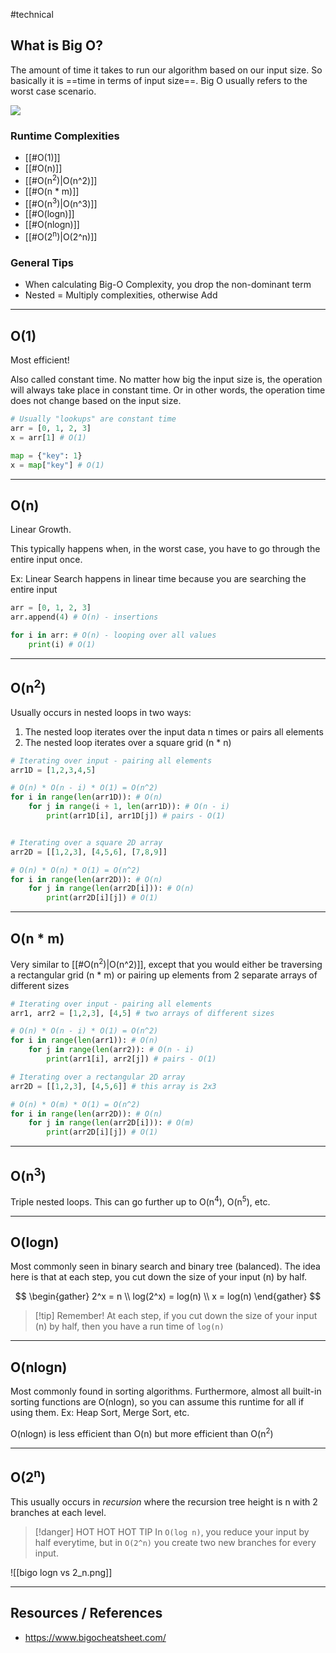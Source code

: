 #technical 

## What is Big O?
The amount of time it takes to run our algorithm based on our input size. So basically it is ==time in terms of input size==. Big O usually refers to the worst case scenario.

![](https://paper-attachments.dropbox.com/s_2D428973624E7FC84C7D69D11421DE762BEA6B6F3361231FCDCAE0425D14526F_1664885448372_Untitled.drawio+17.png)


### Runtime Complexities
 - [[#O(1)]]
 - [[#O(n)]]
 - [[#O(n<sup>2</sup>)|O(n^2)]]
 - [[#O(n * m)]]
 - [[#O(n<sup>3</sup>)|O(n^3)]]
 - [[#O(logn)]]
 - [[#O(nlogn)]]
 - [[#O(2<sup>n</sup>)|O(2^n)]]

### General Tips
 - When calculating Big-O Complexity, you drop the non-dominant term
 - Nested = Multiply complexities, otherwise Add

---

## O(1)

Most efficient!

Also called constant time. No matter how big the input size is, the operation will always take place in constant time. Or in other words, the operation time does not change based on the input size.

```python
# Usually "lookups" are constant time
arr = [0, 1, 2, 3]
x = arr[1] # O(1)

map = {"key": 1}
x = map["key"] # O(1)
```

---

## O(n)

Linear Growth.

This typically happens when, in the worst case, you have to go through the entire input once.

Ex: Linear Search happens in linear time because you are searching the entire input
```python
arr = [0, 1, 2, 3]
arr.append(4) # O(n) - insertions

for i in arr: # O(n) - looping over all values
	print(i) # O(1)
```

---

## O(n<sup>2</sup>)

Usually occurs in nested loops in two ways:
 1. The nested loop iterates over the input data n times or pairs all elements
 2. The nested loop iterates over a square grid (n * n)

```python
# Iterating over input - pairing all elements
arr1D = [1,2,3,4,5]

# O(n) * O(n - i) * O(1) = O(n^2)
for i in range(len(arr1D)): # O(n)
	for j in range(i + 1, len(arr1D)): # O(n - i)
		print(arr1D[i], arr1D[j]) # pairs - O(1)


# Iterating over a square 2D array
arr2D = [[1,2,3], [4,5,6], [7,8,9]]

# O(n) * O(n) * O(1) = O(n^2)
for i in range(len(arr2D)): # O(n)
	for j in range(len(arr2D[i])): # O(n)
		print(arr2D[i][j]) # O(1)
```

---

## O(n * m)

Very similar to [[#O(n<sup>2</sup>)|O(n^2)]], except that you would either be traversing a rectangular grid (n * m) or pairing up elements from 2 separate arrays of different sizes

```python
# Iterating over input - pairing all elements
arr1, arr2 = [1,2,3], [4,5] # two arrays of different sizes

# O(n) * O(n - i) * O(1) = O(n^2)
for i in range(len(arr1)): # O(n)
	for j in range(len(arr2)): # O(n - i)
		print(arr1[i], arr2[j]) # pairs - O(1)

# Iterating over a rectangular 2D array
arr2D = [[1,2,3], [4,5,6]] # this array is 2x3

# O(n) * O(m) * O(1) = O(n^2)
for i in range(len(arr2D)): # O(n)
	for j in range(len(arr2D[i])): # O(m)
		print(arr2D[i][j]) # O(1)
```

---

## O(n<sup>3</sup>)

Triple nested loops. This can go further up to O(n<sup>4</sup>), O(n<sup>5</sup>), etc.

---

## O(logn)

Most commonly seen in binary search and binary tree (balanced). The idea here is that at each step, you cut down the size of your input (n) by half.

$$
\begin{gather}
2^x = n \\ 
log(2^x) = log(n) \\
x = log(n)
\end{gather}
$$
>[!tip] Remember!
>At each step, if you cut down the size of your input (n) by half, then you have a run time of `log(n)`

---

## O(nlogn)

Most commonly found in sorting algorithms. Furthermore, almost all built-in sorting functions are O(nlogn), so you can assume this runtime for all if using them. Ex: Heap Sort, Merge Sort, etc.

O(nlogn) is less efficient than O(n) but more efficient than O(n<sup>2</sup>)

---

## O(2<sup>n</sup>)

This usually occurs in *recursion* where the recursion tree height is n with 2 branches at each level.

>[!danger] HOT HOT HOT TIP
>In `O(log n)`, you reduce your input by half everytime, but in `O(2^n)` you create two new branches for every input.

![[bigo logn vs 2_n.png]]

---

## Resources / References
 - https://www.bigocheatsheet.com/